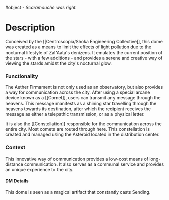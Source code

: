 #object
*- Scaramouche was right.*
# Description
Conceived by the [[Centroscopia/Shoka Engineering Collective]], this dome was created as a means to limit the effects of light pollution due to the nocturnal lifestyle of Zal'Aata's denizens. It emulates the current position of the stars - with a few additions - and provides a serene and creative way of viewing the stards amidst the city's nocturnal glow.

### Functionality
The Aether Firmament is not only used as an observatory, but also provides a way for communication across the city. After using a special arcane device known as a [[Comet]], users can transmit any message through the heavens. This message manifests as a shining star travelling through the heavens towards its destination, after which the recipient receives the message as either a telepathic transmission, or as a physical letter.

It is also the [[Constellation]] responsible for the communication across the entire city. Most comets are routed through here. This constellation is created and managed using the Asteroid located in the distribution center.

### Context
This innovative way of communication provides a low-cost means of long-distance communication. It also serves as a communal service and provides an unique experience to the city.

#### DM Details
This dome is seen as a magical artifact that constantly casts Sending.

